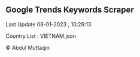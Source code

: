 

## Google Trends Keywords Scraper 
 
Last Update 08-01-2023 , 10:29:13

Country List :
VIETNAM.json



© Abdul Muttaqin 
